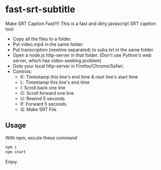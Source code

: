 # fast-srt-subtitle
Make SRT Caption Fast!!!! This is a fast and dirty javascript SRT caption tool.

* Copy all the files to a folder.
* Put video.mp4 in the same folder.
* Put transcription (newline separated) to subs.txt in the same folder.
* Open a node.js http-server in that folder. (Don't use Python's web server, which has video-seeking problem)
* Goto your local http-server in Firefox/Chrome/Safari. 
* Controls:
  * K: Timestamp this line's end time & next line's start time 
  * L: Timestamp this line's end time
  * I: Scroll back one line 
  * O: Scroll forward one line
  * U: Rewind 5 seconds
  * P: Forward 5 seconds
  * Q: Make SRT File

## Usage
With npm, excute these command
``` bash
npm i
npm start
```

Enjoy.
